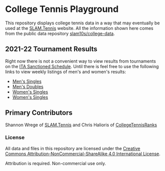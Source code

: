# College Tennis Playground

This repository displays college tennis data in a way that may eventually be used at the <a href="https://www.slam.tennis/teams/rankings.asp" target="_blank">SLAM.Tennis</a> website. All the information shown here comes from the public data repository <a href="https://github.com/slam10s/college-data" target="_blank">slam10s/college-data</a>.

## 2021-22 Tournament Results

Right now there is not a convenient way to view results from tournaments on the <a href="https://www.wearecollegetennis.com/2021/09/02/2021-22-ita-sanctioned-tournaments/#wk42" target="_blank">ITA Sanctioned Schedule</a>. Until there is feel free to use the following links to view weekly listings of men's and women's results:

- [Men's Singles](./2021-22/results/men_singles.md)
- [Men's Doubles](./2021-22/results/men_doubles.md)
- [Women's Singles](./2021-22/results/women_singles.md)
- [Women's Singles](./2021-22/results/women_doubles.md)

<!---
## Updating Player Information

Eventually we will include information here about making pull requests to update player information.
-->

## Primary Contributors

Shannon Wrege of <a href="https://www.slam.tennis/teams/rankings.asp" target="_blank">SLAM.Tennis</a> and Chris Halioris of <a href="http://collegetennisranks.com/" target="_blank">CollegeTennisRanks</a>

### License

All data and files in this repository are licensed under the <a href="http://creativecommons.org/licenses/by-nc-sa/4.0/" target="_blank">Creative Commons Attribution-NonCommercial-ShareAlike 4.0 International License</a>.

Attribution is required. Non-commercial use only.
